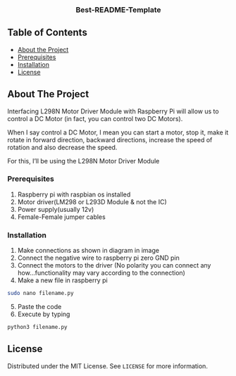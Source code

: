   <h3 align="center">Best-README-Template</h3>

<!-- TABLE OF CONTENTS -->
## Table of Contents

* [About the Project](#about-the-project)
 * [Prerequisites](#prerequisites)
  * [Installation](#installation)
* [License](#license)


<!-- ABOUT THE PROJECT -->
## About The Project

Interfacing L298N Motor Driver Module with Raspberry Pi will allow us to control a DC Motor (in fact, you can control two DC Motors).

When I say control a DC Motor, I mean you can start a motor, stop it, make it rotate in forward direction, backward directions, increase the speed of rotation and also decrease the speed.

For this, I’ll be using the L298N Motor Driver Module

### Prerequisites

1. Raspberry pi with raspbian os installed
2. Motor driver(LM298 or L293D Module & not the IC)
3. Power supply(usually 12v)
4. Female-Female jumper cables

### Installation

1. Make connections as shown in diagram in image
2. Connect the negative wire to raspberry pi zero GND pin
3. Connect the motors to the driver (No polarity you can connect any how...functionality may vary according to the connection)
4. Make a new file in raspberry pi
```sh
sudo nano filename.py
```
5. Paste the code
6. Execute by typing
```sh
python3 filename.py
```
<!-- LICENSE -->
## License

Distributed under the MIT License. See `LICENSE` for more information.

